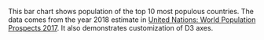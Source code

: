 This bar chart shows population of the top 10 most populous countries. The data comes from the year 2018 estimate
in [United Nations: World Population Prospects 2017](https://esa.un.org/unpd/wpp/Download/Standard/Population/). It also
demonstrates customization of D3 axes.
